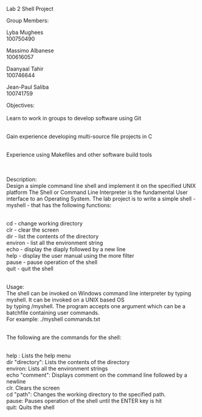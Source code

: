 Lab 2 Shell Project

Group Members: <br>

Lyba Mughees <br>
100750490<br>


Massimo Albanese<br>
100616057<br>


Daanyaal Tahir<br>
100746644<br>

Jean-Paul Saliba <br>
100741759<br>

Objectives:<br><br>
Learn to work in groups to develop software using Git<br><br>

Gain experience developing multi-source file projects in C<br><br>

Experience using Makefiles and other software build tools<br><br><br>


Description:<br>
Design a simple command line shell and implement it on the specified UNIX platform
The Shell or Command Line Interpreter is the fundamental User interface to
an Operating System. The lab project is to write a simple shell - myshell -
that has the following functions:<br><br>

cd - change working directory<br>
clr - clear the screen<br>
dir - list the contents of the directory<br>
environ - list all the environment string<br>
echo - display the diaply followed by a new line<br>
help - display the user manual using the more filter<br>
pause - pause operation of the shell<br>
quit - quit the shell<br><br>



Usage:<br>
The shell can be invoked on Windows command line interpreter by typing myshell. It can be invoked on a UNIX based OS<br>
by typing /myshell. The program accepts one argument which can be a batchfile containing user commands. <br>
For example: ./myshell commands.txt <br>
<br>

The following are the commands for the shell: <br><br>

help :  Lists the help menu <br>
dir "directory":  Lists the contents of the directory <br>
environ: Lists all the environment strings <br>
echo "comment": Displays comment on the command line followed by a newline <br>
clr. Clears the screen <br>
cd "path": Changes the working directory to the specified path. <br>
pause: Pauses operation of the shell until the ENTER key is hit <br>
quit: Quits the shell <br>
